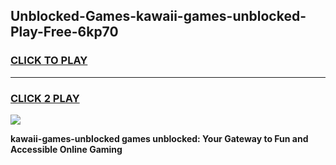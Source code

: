 
## Unblocked-Games-kawaii-games-unblocked-Play-Free-6kp70
<h3>
<a href="https://premium76.site?title=kawaii-games-unblocked&ref=18A1">CLICK TO PLAY</a></h3>
<hr>

<h3>
<a href="https://premium76.site?title=kawaii-games-unblocked&ref=18A1">CLICK 2 PLAY</a>
  
</h3>

<a href="https://premium76.site?title=kawaii-games-unblocked&ref=18A1"><img src="https://clearcache.store/games.png"></a>


**kawaii-games-unblocked games unblocked: Your Gateway to Fun and Accessible Online Gaming**
